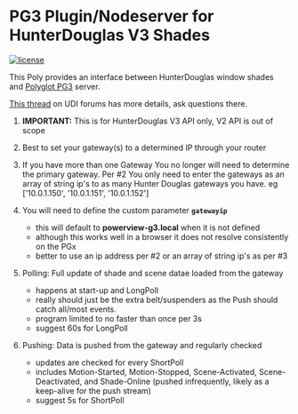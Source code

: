 
# PG3 Plugin/Nodeserver for HunterDouglas V3 Shades

[![license](https://img.shields.io/github/license/mashape/apistatus.svg)](https://github.com/sejgit/udi-hunterdouglas-pg3/blob/master/LICENSE)

This Poly provides an interface between HunterDouglas window shades and [Polyglot PG3](https://github.com/UniversalDevicesInc/pg3-dist) server.

[This thread](https://forum.universal-devices.com/forum/439-hunter-douglas/) on UDI forums has more details, ask questions there.

 1. **IMPORTANT:** This is for HunterDouglas V3 API only, V2 API is out of scope

 2. Best to set your gateway(s) to a determined IP through your router

 3. If you have more than one Gateway You no longer will need to determine the primary gateway. Per #2 You only need to enter the gateways as an array of
    string ip's to as many Hunter Douglas gateways you have. eg ['10.0.1.150', '10.0.1.151', '10.0.1.152']
 
 4. You will need to define the custom parameter **`gatewayip`** 
     - this will default to **powerview-g3.local**  when it is not defined
     - although this works well in a browser it does not resolve consistently on the PGx
     - better to use an ip address per #2 or an array of string ip's as per #3
     
 5. Polling:  Full update of shade and scene datae loaded from the gateway
    - happens at start-up and LongPoll
    - really should just be the extra belt/suspenders as the Push should catch all/most events.  
    - program limited to no faster than once per 3s
    - suggest 60s for LongPoll
    
 6. Pushing: Data is pushed from the gateway and regularly checked
    - updates are checked for every ShortPoll
    - includes Motion-Started, Motion-Stopped, Scene-Activated, Scene-Deactivated, and Shade-Online (pushed infrequently, likely as a keep-alive for the push stream)
    - suggest 5s for ShortPoll
    

